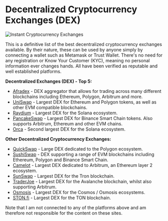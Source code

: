 # Decentralized Cryptocurrency Exchanges (DEX)

![Instant Cryptocurrency Exchanges](https://github.com/user-attachments/assets/b21960de-1bab-40fa-b27a-64d3d588f9ff)

This is a definitive list of the best decentralized cryptocurrency exchanges available. By their nature, these can be used by anyone simply by connecting a wallet such as Metamask or Trust Wallet. There's no need for any registration or Know Your Customer (KYC), meaning no personal information ever changes hands. All have been verified as reputable and well established platforms.

**Decentralized Exchanges (DEX) - Top 5:**

- [Afradex](https://afradex.com) - DEX aggregator that allows for trading across many different blockchains including Ethereum, Polygon, Arbitrum and more.
- [UniSwap](https://uniswap.org) - Largest DEX for Ethereum and Polygon tokens, as well as other EVM compatible blockchains.
- [Raydium](https://raydium.io) - Largest DEX for the Solana ecosystem.
- [PancakeSwap](https://pancakeswap.finance) - Largest DEX for Binance Smart Chain tokens. Also supports Arbitrum, Ethereum and other EVM chains. 
- [Orca](https://orca.so) - Second largest DEX for the Solana ecosystem.


**Other Decentralized Cryptocurrency Exchanges:**

- [QuickSwap](https://quickswap.exchange) - Large DEX dedicated to the Polygon ecosystem.
- [SushiSwap](https://sushi.com) - DEX supporting a range of EVM blockchains including Ethereum, Polygon and Binance Smart Chain.
- [Camelot](https://camelot.exchange) - Largest DEX dedicated to Arbitrum, an Ethereum layer 2 ecosystem.
- [SunSwap](https://sun.io) - Largest DEX for the Tron blockchain.
- [TraderJoe](https://traderjoexyz.com) - Largest DEX for the Avalanche blockchain, whilst also supporting Arbitrum.
- [Osmosis](https://osmosis.zone) - Largest DEX for the Cosmos / Osmosis ecosystems.
- [STON.fi](https://ston.fi) - Largest DEX for the TON blockchain.

Note that I am not connected to any of the platforms above and am therefore not responsible for the content on these sites.
